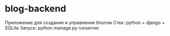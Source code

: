 # blog-backend
Приложение для создания и управления блогом
Стек: python + django + SQLite
Запуск: python manage.py runserver
